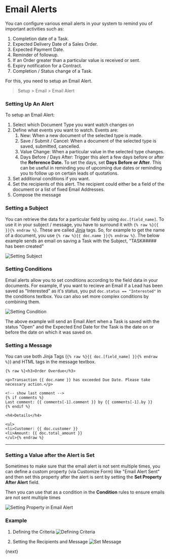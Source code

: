 <!-- add-breadcrumbs -->
# Email Alerts

You can configure various email alerts in your system to remind you of important activities such as:

1. Completion date of a Task.
2. Expected Delivery Date of a Sales Order.
3. Expected Payment Date.
4. Reminder of followup.
5. If an Order greater than a particular value is received or sent.
6. Expiry notification for a Contract.
7. Completion / Status change of a Task.

For this, you need to setup an Email Alert.

> Setup > Email > Email Alert

### Setting Up An Alert

To setup an Email Alert:

1. Select which Document Type you want watch changes on
2. Define what events you want to watch. Events are:
	1. New: When a new document of the selected type is made.
	2. Save / Submit / Cancel: When a document of the selected type is saved, submitted, cancelled.
	3. Value Change: When a particular value in the selected type changes.
	4. Days Before / Days After: Trigger this alert a few days before or after the **Reference Date.** To set the days, set **Days Before or After**. This can be useful in reminding you of upcoming due dates or reminding you to follow up on certain leads of quotations.
3. Set additional conditions if you want.
4. Set the recipients of this alert. The recipient could either be a field of the document or a list of fixed Email Addresses.
5. Compose the message


### Setting a Subject
You can retrieve the data for a particular field by using `doc.[field_name]`. To use it in your subject / message, you have to surround it with `{% raw %}{{ }}{% endraw %}`. These are called [Jinja](http://jinja.pocoo.org/) tags. So, for example to get the name of a document, you use `{% raw %}{{ doc.name }}{% endraw %}`. The below example sends an email on saving a Task with the Subject, "TASK##### has been created"

<img class="screenshot" alt="Setting Subject" src="/docs/assets/img/setup/email/email-alert-subject.png">

### Setting Conditions

Email alerts allow you to set conditions according to the field data in your documents. For example, if you want to recieve an Email if a Lead has been saved as "Interested" as it's status, you put `doc.status == "Interested"` in the conditions textbox. You can also set more complex conditions by combining them.

<img class="screenshot" alt="Setting Condition" src="/docs/assets/img/setup/email/email-alert-condition.png">

The above example will send an Email Alert when a Task is saved with the status "Open" and the Expected End Date for the Task is the date on or before the date on which it was saved on.


### Setting a Message

You can use both Jinja Tags (`{% raw %}{{ doc.[field_name] }}{% endraw %}`) and HTML tags in the message textbox.

	{% raw %}<h3>Order Overdue</h3>

	<p>Transaction {{ doc.name }} has exceeded Due Date. Please take necessary action.</p>

	<!-- show last comment -->
	{% if comments %}
	Last comment: {{ comments[-1].comment }} by {{ comments[-1].by }}
	{% endif %}

	<h4>Details</h4>

	<ul>
	<li>Customer: {{ doc.customer }}
	<li>Amount: {{ doc.total_amount }}
	</ul>{% endraw %}

---

### Setting a Value after the Alert is Set

Sometimes to make sure that the email alert is not sent multiple times, you can
define a custom property (via Customize Form) like "Email Alert Sent" and then
set this property after the alert is sent by setting the **Set Property After Alert**
field.

Then you can use that as a condition in the **Condition** rules to ensure emails are not sent multiple times

<img class="screenshot" alt="Setting Property in Email Alert" src="/docs/assets/img/setup/email/email-alert-subject.png">

### Example

1. Defining the Criteria
    <img class="screenshot" alt="Defining Criteria" src="/docs/assets/img/setup/email/email-alert-1.png">

1. Setting the Recipients and Message
    <img class="screenshot" alt="Set Message" src="/docs/assets/img/setup/email/email-alert-2.png">

{next}
